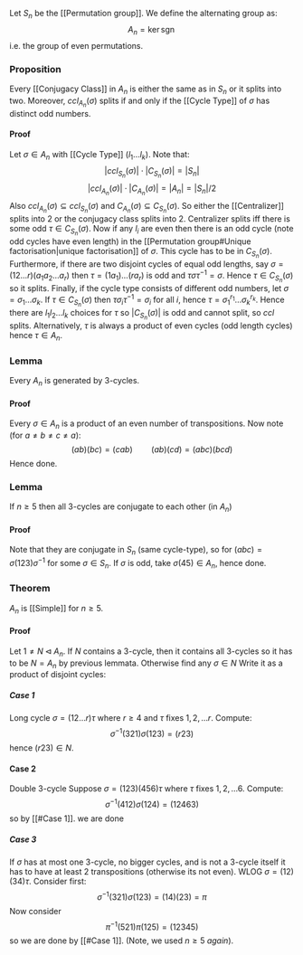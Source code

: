 Let $S_{n}$ be the [[Permutation group]].
We define the alternating group as:
$$
A_{n}=\ker \operatorname{sgn} 
$$
i.e. the group of even permutations.
### Proposition
Every [[Conjugacy Class]] in $A_n$ is either the same as in $S_n$ or it splits into two. 
Moreover, $ccl_{A_n}(\sigma)$ splits 
if and only if 
the [[Cycle Type]] of $\sigma$ has distinct odd numbers.
#### Proof
Let $\sigma\in A_n$ with [[Cycle Type]] $(l_1\dots l_k)$. 
Note that: 
$$
|ccl_{S_n}(\sigma)|\cdot |C_{S_n}(\sigma)|=|S_n|
$$
$$
|ccl_{A_n}(\sigma)|\cdot |C_{A_n}(\sigma)|=|A_n|=|S_n|/2
$$
Also $ccl_{A_n}(\sigma)\subseteq ccl_{S_n}(\sigma)$ and $C_{A_n}(\sigma)\subseteq C_{S_n}(\sigma)$. 
So either the [[Centralizer]] splits into $2$ or the conjugacy class splits into 2. 
Centralizer splits iff there is some odd $\tau \in C_{S_n}(\sigma)$. 
Now if any $l_i$ are even then there is an odd cycle 
(note odd cycles have even length) 
in the [[Permutation group#Unique factorisation|unique factorisation]] of $\sigma$. 
This cycle has to be in $C_{S_n}(\sigma)$. 
Furthermore, if there are two disjoint cycles of equal odd lengths, 
say $\sigma=(12\dots r)(a_1a_2\dots a_r)$ then $\tau=(1a_1)\dots(ra_r)$ is odd and $\tau\sigma\tau^{-1}=\sigma$. 
Hence $\tau\in C_{S_n}(\sigma)$ so it splits. 
Finally, if the cycle type consists of different odd numbers, let $\sigma=\sigma_1\dots \sigma_k$. 
If $\tau\in C_{S_n}(\sigma)$ then $\tau\sigma_i\tau^{-1}=\sigma_i$ for all $i$, 
hence $\tau=\sigma_1^{r_1}\dots \sigma_k^{r_k}$. 
Hence there are $l_1l_2\dots l_k$ choices for $\tau$ 
so $|C_{S_n}(\sigma)|$ is odd and cannot split, 
so $ccl$ splits. 
Alternatively, $\tau$ is always a product of even cycles (odd length cycles) hence $\tau\in A_n$.
### Lemma
Every $A_n$ is generated by 3-cycles. 
#### Proof
Every $\sigma\in A_n$ is a product of an even number of transpositions. 
Now note (for $a\neq b\neq c\neq a$):
$$(ab)(bc)=(c ab)\quad\quad (ab)(cd)=(abc)(bcd)$$
Hence done.

### Lemma
If $n\geq 5$ then all 3-cycles are conjugate to each other (in $A_n$)
#### Proof
Note that they are conjugate in $S_n$ (same cycle-type), 
so for $(abc)=\sigma(123)\sigma^{-1}$ for some $\sigma\in S_n$. 
If $\sigma$ is odd, take $\sigma(45)\in A_n$, hence done. 

### Theorem
$A_n$ is [[Simple]] for $n\geq 5$. 
#### Proof
Let $1\neq N\triangleleft A_n$. 
If $N$ contains a 3-cycle, 
then it contains all 3-cycles so it has to be $N=A_n$ 
by previous lemmata. 
Otherwise find any $\sigma\in N$
Write it as a product of disjoint cycles:
##### Case 1
Long cycle
$\sigma = (1 2 \dots r)\tau$ where $r\geq 4$ and $\tau$ fixes $1,2,\dots r$. Compute:
$$
\sigma^{-1}(321)\sigma(123)=(r23)
$$
hence $(r23)\in N$.
#### Case 2
Double 3-cycle
Suppose $\sigma=(123)(456)\tau$ where $\tau$ fixes $1,2,\dots 6$. Compute:
$$
\sigma^{-1}(412)\sigma(124)=(12463)
$$
so by [[#Case 1]]. we are done
##### Case 3
If $\sigma$ has at most one 3-cycle, 
no bigger cycles, 
and is not a 3-cycle itself 
it has to have at least 2 transpositions (otherwise its not even). 
WLOG $\sigma=(12)(34)\tau$. 
Consider first: 
$$
\sigma^{-1}(321)\sigma(123)=(14)(23)=\pi
$$
Now consider 
$$
\pi^{-1}(521)\pi(125)=(12345)
$$
so we are done by [[#Case 1]]. 
(Note, we used $n\geq 5$ *again*).